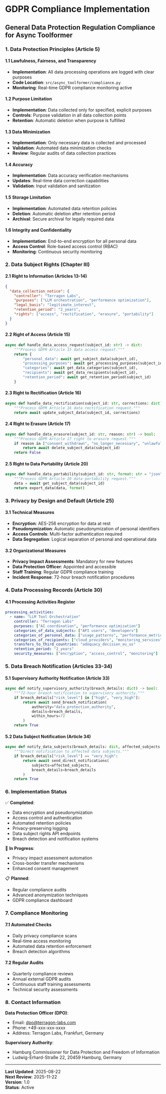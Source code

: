 # GDPR Compliance Implementation
## General Data Protection Regulation Compliance for Async Toolformer

### 1. Data Protection Principles (Article 5)

#### 1.1 Lawfulness, Fairness, and Transparency
- **Implementation**: All data processing operations are logged with clear purposes
- **Code Location**: `src/async_toolformer/compliance.py`
- **Monitoring**: Real-time GDPR compliance monitoring active

#### 1.2 Purpose Limitation
- **Implementation**: Data collected only for specified, explicit purposes
- **Controls**: Purpose validation in all data collection points
- **Retention**: Automatic deletion when purpose is fulfilled

#### 1.3 Data Minimization
- **Implementation**: Only necessary data is collected and processed
- **Validation**: Automated data minimization checks
- **Review**: Regular audits of data collection practices

#### 1.4 Accuracy
- **Implementation**: Data accuracy verification mechanisms
- **Updates**: Real-time data correction capabilities
- **Validation**: Input validation and sanitization

#### 1.5 Storage Limitation
- **Implementation**: Automated data retention policies
- **Deletion**: Automatic deletion after retention period
- **Archival**: Secure archival for legally required data

#### 1.6 Integrity and Confidentiality
- **Implementation**: End-to-end encryption for all personal data
- **Access Control**: Role-based access control (RBAC)
- **Monitoring**: Continuous security monitoring

### 2. Data Subject Rights (Chapter III)

#### 2.1 Right to Information (Articles 13-14)
```json
{
  "data_collection_notice": {
    "controller": "Terragon Labs",
    "purposes": ["LLM orchestration", "performance optimization"],
    "legal_basis": "legitimate_interest",
    "retention_period": "2_years",
    "rights": ["access", "rectification", "erasure", "portability"]
  }
}
```

#### 2.2 Right of Access (Article 15)
```python
async def handle_data_access_request(subject_id: str) -> dict:
    """Process GDPR Article 15 data access request."""
    return {
        "personal_data": await get_subject_data(subject_id),
        "processing_purposes": await get_processing_purposes(subject_id),
        "categories": await get_data_categories(subject_id),
        "recipients": await get_data_recipients(subject_id),
        "retention_period": await get_retention_period(subject_id)
    }
```

#### 2.3 Right to Rectification (Article 16)
```python
async def handle_data_rectification(subject_id: str, corrections: dict) -> bool:
    """Process GDPR Article 16 data rectification request."""
    return await update_subject_data(subject_id, corrections)
```

#### 2.4 Right to Erasure (Article 17)
```python
async def handle_data_erasure(subject_id: str, reason: str) -> bool:
    """Process GDPR Article 17 right to erasure request."""
    if reason in ["consent_withdrawn", "no_longer_necessary", "unlawful_processing"]:
        return await delete_subject_data(subject_id)
    return False
```

#### 2.5 Right to Data Portability (Article 20)
```python
async def handle_data_portability(subject_id: str, format: str = "json") -> bytes:
    """Process GDPR Article 20 data portability request."""
    data = await get_subject_data(subject_id)
    return export_data(data, format)
```

### 3. Privacy by Design and Default (Article 25)

#### 3.1 Technical Measures
- **Encryption**: AES-256 encryption for data at rest
- **Pseudonymization**: Automatic pseudonymization of personal identifiers
- **Access Controls**: Multi-factor authentication required
- **Data Segregation**: Logical separation of personal and operational data

#### 3.2 Organizational Measures
- **Privacy Impact Assessments**: Mandatory for new features
- **Data Protection Officer**: Appointed and accessible
- **Staff Training**: Regular GDPR compliance training
- **Incident Response**: 72-hour breach notification procedures

### 4. Data Processing Records (Article 30)

#### 4.1 Processing Activities Register
```yaml
processing_activities:
  - name: "LLM Tool Orchestration"
    controller: "Terragon Labs"
    purposes: ["AI coordination", "performance optimization"]
    categories_of_data_subjects: ["API users", "developers"]
    categories_of_personal_data: ["usage_patterns", "performance_metrics"]
    categories_of_recipients: ["cloud_providers", "monitoring_services"]
    transfers_to_third_countries: "adequacy_decision_eu_us"
    retention_period: "2_years"
    security_measures: ["encryption", "access_control", "monitoring"]
```

### 5. Data Breach Notification (Articles 33-34)

#### 5.1 Supervisory Authority Notification (Article 33)
```python
async def notify_supervisory_authority(breach_details: dict) -> bool:
    """72-hour breach notification to supervisory authority."""
    if breach_details["risk_level"] in ["high", "very_high"]:
        return await send_breach_notification(
            authority="data_protection_authority",
            details=breach_details,
            within_hours=72
        )
    return True
```

#### 5.2 Data Subject Notification (Article 34)
```python
async def notify_data_subjects(breach_details: dict, affected_subjects: list) -> bool:
    """Direct notification to affected data subjects."""
    if breach_details["risk_level"] == "very_high":
        return await send_direct_notifications(
            subjects=affected_subjects,
            breach_details=breach_details
        )
    return True
```

### 6. Implementation Status

✅ **Completed**:
- Data encryption and pseudonymization
- Access control and authentication
- Automated retention policies
- Privacy-preserving logging
- Data subject rights API endpoints
- Breach detection and notification systems

🔄 **In Progress**:
- Privacy impact assessment automation
- Cross-border transfer mechanisms
- Enhanced consent management

📋 **Planned**:
- Regular compliance audits
- Advanced anonymization techniques
- GDPR compliance dashboard

### 7. Compliance Monitoring

#### 7.1 Automated Checks
- Daily privacy compliance scans
- Real-time access monitoring
- Automated data retention enforcement
- Breach detection algorithms

#### 7.2 Regular Audits
- Quarterly compliance reviews
- Annual external GDPR audits
- Continuous staff training assessments
- Technical security assessments

### 8. Contact Information

**Data Protection Officer (DPO)**:
- Email: dpo@terragon-labs.com
- Phone: +49-xxx-xxx-xxxx
- Address: Terragon Labs, Frankfurt, Germany

**Supervisory Authority**:
- Hamburg Commissioner for Data Protection and Freedom of Information
- Ludwig-Erhard-Straße 22, 20459 Hamburg, Germany

---

**Last Updated**: 2025-08-22  
**Next Review**: 2025-11-22  
**Version**: 1.0  
**Status**: Active